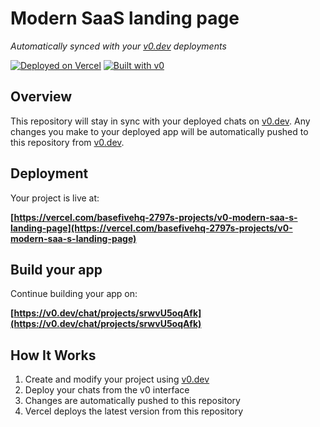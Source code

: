 # Modern SaaS landing page

*Automatically synced with your [v0.dev](https://v0.dev) deployments*

[![Deployed on Vercel](https://img.shields.io/badge/Deployed%20on-Vercel-black?style=for-the-badge&logo=vercel)](https://vercel.com/basefivehq-2797s-projects/v0-modern-saa-s-landing-page)
[![Built with v0](https://img.shields.io/badge/Built%20with-v0.dev-black?style=for-the-badge)](https://v0.dev/chat/projects/srwvU5oqAfk)

## Overview

This repository will stay in sync with your deployed chats on [v0.dev](https://v0.dev).
Any changes you make to your deployed app will be automatically pushed to this repository from [v0.dev](https://v0.dev).

## Deployment

Your project is live at:

**[https://vercel.com/basefivehq-2797s-projects/v0-modern-saa-s-landing-page](https://vercel.com/basefivehq-2797s-projects/v0-modern-saa-s-landing-page)**

## Build your app

Continue building your app on:

**[https://v0.dev/chat/projects/srwvU5oqAfk](https://v0.dev/chat/projects/srwvU5oqAfk)**

## How It Works

1. Create and modify your project using [v0.dev](https://v0.dev)
2. Deploy your chats from the v0 interface
3. Changes are automatically pushed to this repository
4. Vercel deploys the latest version from this repository
